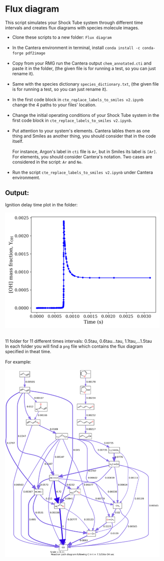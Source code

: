 # Flux diagram
This script simulates your Shock Tube system through different time intervals and creates flux diagrams with species molecule images.

- Clone these scripts to a new folder: `Flux diagram`  <br><br>
- In the Cantera environment in terminal, install `conda install -c conda-forge pdf2image` <br><br>
- Copy from your RMG run the Cantera output `chem_annotated.cti` and paste it in the folder, (the given file is for running a test, so you can just rename it). <br><br>
- Same with the species dictionary `species_dictionary.txt`, (the given file is for running a test, so you can just rename it).<br><br>
- In the first code block in `cte_replace_labels_to_smiles v2.ipynb` change the 4 paths to your files' location. <br><br>
- Change the initial operating conditions of your Shock Tube system in the first code block in `cte_replace_labels_to_smiles v2.ipynb`.<br><br>
- Put attention to your system's elements. Cantera lables them as one thing and Smiles as another thing, you should consider that in the code itself.<br><br>
For instance, Argon's label in `cti` file is `Ar`, but in Smiles its label is `[Ar]`. For elements, you should consider Cantera's notation. Two cases are considered in the script: `Ar` and `Ne`.<br><br>
- Run the script `cte_replace_labels_to_smiles v2.ipynb` under Cantera environmemt.

## Output:<br>
Ignition delay time plot in the folder:<br><br>
![Idt](idt_plot.png)<br><br>

11 folder for 11 different times intervals: 
0.5tau, 0.6tau...tau, 1.1tau,...1.5tau<br>
In each folder you will find a `png` file which contains the flux diagram specified in theat time. <br><br>
For example:<br><br> 
![rxn_diagram_tau](ReactionPathDiagram.png)<br><br>
